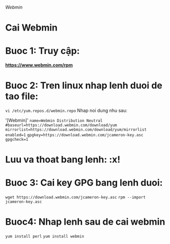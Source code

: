 ###### Webmin
# Cai Webmin

# Buoc 1: Truy cập: 

**https://www.webmin.com/rpm** 

# Buoc 2: Tren linux nhap lenh duoi de tao file:
`vi /etc/yum.repos.d/webmin.repo`
Nhap noi dung nhu sau:

'[Webmin]'
`name=Webmin Distribution Neutral`
`#baseurl=https://download.webmin.com/download/yum`
`mirrorlist=https://download.webmin.com/download/yum/mirrorlist`
`enabled=1`
`gpgkey=https://download.webmin.com/jcameron-key.asc`
`gpgcheck=1`

# Luu va thoat bang lenh: **:x!**

# Buoc 3: Cai key GPG bang lenh duoi:

`wget https://download.webmin.com/jcameron-key.asc`
`rpm --import jcameron-key.asc`

# Buoc4: Nhap lenh sau de cai webmin
   `yum install perl`
   `yum install webmin`
